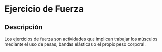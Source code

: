 # Ejercicio de Fuerza

## Descripción
Los ejercicios de fuerza son actividades que implican trabajar los músculos mediante el uso de pesas, bandas elásticas o el propio peso corporal.


